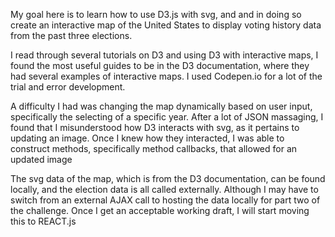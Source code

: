 My goal here is to learn how to use D3.js with svg, and
and in doing so create an interactive map of the United States to display voting history data from the past three elections.

I read through several tutorials on D3 and using D3 with interactive maps, I found the most useful guides to be in the D3 documentation, where they had several examples of interactive maps. I used Codepen.io for a lot of the trial and error development.

A difficulty I had was changing the map dynamically based on user input, specifically the selecting of a specific year. After a lot of JSON massaging, I found that I misunderstood how D3 interacts with svg, as it pertains to updating an image. Once I knew how they interacted, I was able to construct methods, specifically method callbacks, that allowed for an updated image

The svg data of the map, which is from the D3 documentation, can be found locally, and the election data is all called externally. Although I may have to switch from an external AJAX call to hosting the data locally for part two of the challenge. Once I get an acceptable working draft, I will start moving this to REACT.js
